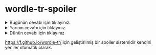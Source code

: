 # wordle-tr-spoiler

<details>
  <summary>Bugünün cevabı için tıklayınız.</summary>
  <br>
    <b> kobay </b>
</details>

<details>
  <summary>Yarının cevabı için tıklayınız</summary>
  <br>
   <b> kötek </b>
</details>

<details>
  <summary>Dünün cevabı için tıklayınız </summary>
  <br>
  <b> lamba </b>
</details>

https://f.github.io/wordle-tr/ için geliştirilmiş bir spoiler sistemidir kendini yeniler otomatik olarak.


